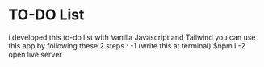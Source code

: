 # TO-DO List 
i developed this to-do list with Vanilla Javascript and Tailwind 
you can use this app by following these 2 steps :
-1 (write this at terminal) $npm i
-2 open live server 

